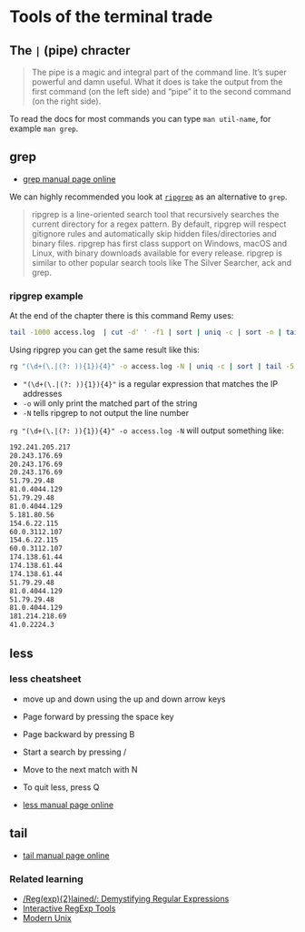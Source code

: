 # Tools of the terminal trade

## The `|` (pipe) chracter

> The pipe is a magic and integral part of the command line. It’s super powerful and damn useful. What it does is take the output from the first command (on the left side) and “pipe” it to the second command (on the right side).

To read the docs for most commands you can type `man util-name`, for example `man grep`.

## grep

- [grep manual page online](https://manpages.org/grep/1)

We can highly recommended you look at [`ripgrep`](https://github.com/BurntSushi/ripgrep) as an alternative to `grep`.

> ripgrep is a line-oriented search tool that recursively searches the current directory for a regex pattern. By default, ripgrep will respect gitignore rules and automatically skip hidden files/directories and binary files. ripgrep has first class support on Windows, macOS and Linux, with binary downloads available for every release. ripgrep is similar to other popular search tools like The Silver Searcher, ack and grep.

### ripgrep example

At the end of the chapter there is this command Remy uses:

```bash
tail -1000 access.log  | cut -d' ' -f1 | sort | uniq -c | sort -n | tail -5
```

Using ripgrep you can get the same result like this:

```bash
rg "(\d+(\.|(?: )){1}){4}" -o access.log -N | uniq -c | sort | tail -5
```

- `"(\d+(\.|(?: )){1}){4}"` is a regular expression that matches the IP addresses
- `-o` will only print the matched part of the string
- `-N` tells ripgrep to not output the line number

`rg "(\d+(\.|(?: )){1}){4}" -o access.log -N` will output something like:

```bash
192.241.205.217
20.243.176.69
20.243.176.69
20.243.176.69
51.79.29.48
81.0.4044.129
51.79.29.48
81.0.4044.129
5.181.80.56
154.6.22.115
60.0.3112.107
154.6.22.115
60.0.3112.107
174.138.61.44
174.138.61.44
174.138.61.44
51.79.29.48
81.0.4044.129
51.79.29.48
81.0.4044.129
181.214.218.69
41.0.2224.3
```

## less

### less cheatsheet

- move up and down using the up and down arrow keys
- Page forward by pressing the space key
- Page backward by pressing B
- Start a search by pressing /
- Move to the next match with N
- To quit less, press Q

- [less manual page online](https://manpages.org/less/l)

## tail

- [tail manual page online](https://manpages.org/tail)

### Related learning

- [/Reg(exp){2}lained/: Demystifying Regular Expressions](https://www.youtube.com/watch?v=EkluES9Rvak)
- [Interactive RegExp Tools](https://developer-toolchest.com/?q=regex)
- [Modern Unix](https://github.com/ibraheemdev/modern-unix)
